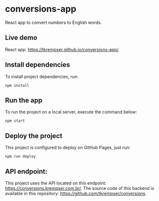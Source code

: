 # conversions-app
React app to convert numbers to English words.

## Live demo
React app: https://tkrempser.github.io/conversions-app/.

## Install dependencies
To install project dependencies, run:
```
npm install
```

## Run the app
To run the project on a local server, execute the command below:
```
npm start
```

## Deploy the project
This project is configured to deploy on GitHub Pages, just run:
```
npm run deploy
```

## API endpoint:
This project uses the API located on this endpoint: https://conversions.krempser.com.br/. The source code of this backend is available in this repository: https://github.com/tkrempser/conversions.

